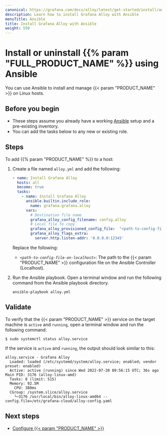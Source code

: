 ```yaml
---
canonical: https://grafana.com/docs/alloy/latest/get-started/install/ansible/
description: Learn how to install Grafana Alloy with Ansible
menuTitle: Ansible
title: Install Grafana Alloy with Ansible
weight: 550
---
```


# Install or uninstall {{% param "FULL_PRODUCT_NAME" %}} using Ansible

You can use Ansible to install and manage {{< param "PRODUCT_NAME" >}} on Linux hosts.

## Before you begin

- These steps assume you already have a working [Ansible][] setup and a pre-existing inventory.
- You can add the tasks below to any new or existing role.

## Steps

To add {{% param "PRODUCT_NAME" %}} to a host:

1. Create a file named `alloy.yml` and add the following:

    ```yaml
    - name: Install Grafana Alloy
      hosts: all
      become: true
      tasks:
        - name: Install Grafana Alloy
          ansible.builtin.include_role:
            name: grafana.grafana.alloy
          vars:
            # Destination file name
            grafana_alloy_config_filename: config.alloy
            # Local file to copy
            grafana_alloy_provisioned_config_file:  "<path-to-config-file-on-localhost>"
            grafana_alloy_flags_extra:
              server.http.listen-addr: '0.0.0.0:12345'
    ```

   Replace the following:
   - _`<path-to-config-file-on-localhost>`_: The path to the {{< param "PRODUCT_NAME" >}} configuration file on the Ansible Controller (Localhost).

1. Run the Ansible playbook. Open a terminal window and run the following command from the Ansible playbook directory.

   ```shell
   ansible-playbook alloy.yml
   ```

## Validate

To verify that the {{< param "PRODUCT_NAME" >}} service on the target machine is `active` and `running`, open a terminal window and run the following command:

```shell
$ sudo systemctl status alloy.service
```

If the service is `active` and `running`, the output should look similar to this:

```
alloy.service - Grafana Alloy
  Loaded: loaded (/etc/systemd/system/alloy.service; enabled; vendor preset: enabled)
  Active: active (running) since Wed 2022-07-20 09:56:15 UTC; 36s ago
Main PID: 3176 (alloy-linux-amd)
  Tasks: 8 (limit: 515)
  Memory: 92.5M
    CPU: 380ms
  CGroup: /system.slice/alloy.service
    └─3176 /usr/local/bin/alloy-linux-amd64 --config.file=/etc/grafana-cloud/alloy-config.yaml
```

## Next steps

- [Configure {{< param "PRODUCT_NAME" >}}][Configure]

[Ansible]: https://www.ansible.com/
[Configure]: ../../../tasks/configure/configure-linux/
